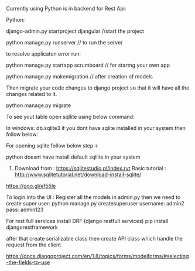 Currently using Python is in backend  for Rest Api:

Python:

django-admin.py startproject djangular //start the project

python manage.py runserver // to run the server

to resolve applicaton error run:

python manage.py startapp scrumboard // for startng your own app

python manage.py makemigration // after creation of models

Then migrate your code changes to django project so that it will have all the changes related to it.

python manage.py migrate

To see yout table open sqllite using below command:

In windows: db.sqlite3 if you dont have sqlite installed in your system then follow below: 

For opening sqlite follow below step->

python doesnt have install default sqllite in your system
1. Download from : https://sqlitestudio.pl/index.rvt
   Basic tutorial : http://www.sqlitetutorial.net/download-install-sqlite/
 
https://goo.gl/ef55le

To login into the UI :
Register all the models in admin.py then
we need to create super user:
python manage.py createsuperuser
username: admin2
pass: admin123

For rest full services install DRF (django restfull services)
pip install djangorestframework

after that create serializable class
then create API class which handle the request from the client

https://docs.djangoproject.com/en/1.8/topics/forms/modelforms/#selecting-the-fields-to-use
